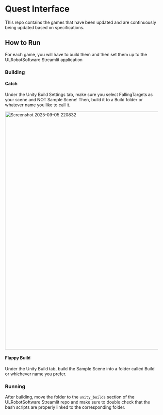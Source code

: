 # Quest Interface
This repo contains the games that have been updated and are continuously being updated based on specifications.

## How to Run
For each game, you will have to build them and then set them up to the ULRobotSoftware Streamlit application

### Building
#### Catch
Under the Unity Build Settings tab, make sure you select FallingTargets as your scene and NOT Sample Scene! Then, build it to a Build folder or whatever name you like to call it.


<img width="806" height="785" alt="Screenshot 2025-09-05 220832" src="https://github.com/user-attachments/assets/b14b976a-e947-4ecc-9ca9-6467df6854cd" />

#### Flappy Build
Under the Unity Build tab, build the Sample Scene into a folder called Build or whichever name you prefer.

### Running
After building, move the folder to the `unity_builds` section of the ULRobotSoftware Streamlit repo and make sure to double check that the bash scripts are properly linked to the corresponding folder.

